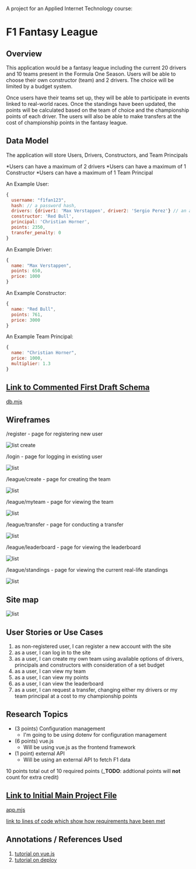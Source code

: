 A project for an Applied Internet Technology course:

# F1 Fantasy League

## Overview



This application would be a fantasy league including the current 20 drivers and 10 teams present in the Formula One Season. Users will be able to choose their own constructor (team) and 2 drivers. The choice will be limited by a budget system. 

Once users have their teams set up, they will be able to participate in events linked to real-world races. Once the standings have been updated, the points will be calculated based on the team of choice and the championship points of each driver. The users will also be able to make transfers at the cost of championship points in the fantasy league. 


## Data Model


The application will store Users, Drivers, Constructors, and Team Principals

*Users can have a maximum of 2 drivers
*Users can have a maximum of 1 Constructor
*Users can have a maximum of 1 Team Principal


An Example User:

```javascript
{
  username: "f1fan123",
  hash: // a password hash,
  drivers: {driver1: 'Max Verstappen', driver2: 'Sergio Perez'} // an array of references to List documents,
  constructor: 'Red Bull',
  principal: 'Christian Horner',
  points: 2350,
  transfer_penalty: 0
}
```

An Example Driver:

```javascript
{
  name: "Max Verstappen",
  points: 650,
  price: 1000
}
```

An Example Constructor:

```javascript
{
  name: "Red Bull",
  points: 761,
  price: 3000
}
```

An Example Team Principal:

```javascript
{
  name: "Christian Horner",
  price: 1000,
  multiplier: 1.3
}
```


## [Link to Commented First Draft Schema](db.mjs) 

[db.mjs](db.mjs)

## Wireframes


/register - page for registering new user

![list create](documentation/register.png)

/login - page for logging in existing user

![list](documentation/login.png)

/league/create - page for creating the team

![list](documentation/createteam.png)

/league/myteam - page for viewing the team

![list](documentation/myteam.png)

/league/transfer - page for conducting a transfer

![list](documentation/transfer.png)

/league/leaderboard - page for viewing the leaderboard

![list](documentation/leaderboard.png)

/league/standings - page for viewing the current real-life standings

![list](documentation/standings.png)

## Site map


![list](documentation/sitemap.png)

## User Stories or Use Cases

1. as non-registered user, I can register a new account with the site
2. as a user, I can log in to the site
3. as a user, I can create my own team using available options of drivers, principals and constructors with consideration of a set budget
4. as a user, I can view my team
5. as a user, I can view my points
6. as a user, I can view the leaderboard
7. as a user, I can request a transfer, changing either my drivers or my team principal at a cost to my championship points

## Research Topics

* (3 points) Configuration management
    * I'm going to be using dotenv for configuration management
* (6 points) vue.js
    * Will be using vue.js as the frontend framework
* (1 point) external API
    * Will be using an external API to fetch F1 data 

10 points total out of 10 required points (___TODO__: addtional points will __not__ count for extra credit)


## [Link to Initial Main Project File](app.mjs) 


[app.mjs](app.mjs)

[link to lines of code which show how requirements have been met](documentation/requirements_evidence.md)

## Annotations / References Used

1. [tutorial on vue.js](https://www.youtube.com/watch?v=YrxBCBibVo0)
2. [tutorial on deploy](https://www.youtube.com/watch?v=W-b9KGwVECs)



